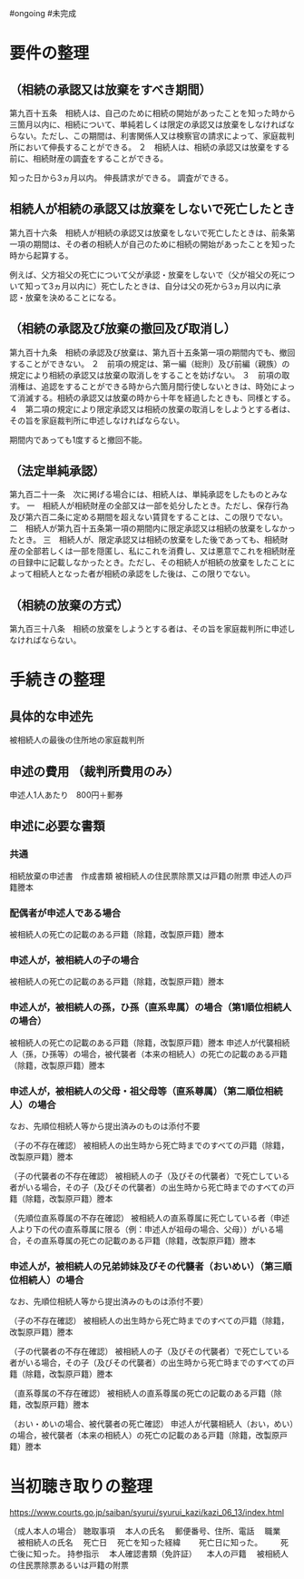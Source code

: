 #ongoing
#未完成
# 要件の整理
## （相続の承認又は放棄をすべき期間）
第九百十五条　相続人は、自己のために相続の開始があったことを知った時から三箇月以内に、相続について、単純若しくは限定の承認又は放棄をしなければならない。ただし、この期間は、利害関係人又は検察官の請求によって、家庭裁判所において伸長することができる。
２　相続人は、相続の承認又は放棄をする前に、相続財産の調査をすることができる。

知った日から3ヵ月以内。
伸長請求ができる。
調査ができる。

## 相続人が相続の承認又は放棄をしないで死亡したとき
第九百十六条　相続人が相続の承認又は放棄をしないで死亡したときは、前条第一項の期間は、その者の相続人が自己のために相続の開始があったことを知った時から起算する。

例えば、父方祖父の死亡について父が承認・放棄をしないで（父が祖父の死について知って3ヵ月以内に）死亡したときは、自分は父の死から3ヵ月以内に承認・放棄を決めることになる。

## （相続の承認及び放棄の撤回及び取消し）
第九百十九条　相続の承認及び放棄は、第九百十五条第一項の期間内でも、撤回することができない。
２　前項の規定は、第一編（総則）及び前編（親族）の規定により相続の承認又は放棄の取消しをすることを妨げない。
３　前項の取消権は、追認をすることができる時から六箇月間行使しないときは、時効によって消滅する。相続の承認又は放棄の時から十年を経過したときも、同様とする。
４　第二項の規定により限定承認又は相続の放棄の取消しをしようとする者は、その旨を家庭裁判所に申述しなければならない。

期間内であっても1度すると撤回不能。

## （法定単純承認）
第九百二十一条　次に掲げる場合には、相続人は、単純承認をしたものとみなす。
一　相続人が相続財産の全部又は一部を処分したとき。ただし、保存行為及び第六百二条に定める期間を超えない賃貸をすることは、この限りでない。
二　相続人が第九百十五条第一項の期間内に限定承認又は相続の放棄をしなかったとき。
三　相続人が、限定承認又は相続の放棄をした後であっても、相続財産の全部若しくは一部を隠匿し、私にこれを消費し、又は悪意でこれを相続財産の目録中に記載しなかったとき。ただし、その相続人が相続の放棄をしたことによって相続人となった者が相続の承認をした後は、この限りでない。

## （相続の放棄の方式）
第九百三十八条　相続の放棄をしようとする者は、その旨を家庭裁判所に申述しなければならない。

# 手続きの整理
## 具体的な申述先
被相続人の最後の住所地の家庭裁判所

## 申述の費用 （裁判所費用のみ）
申述人1人あたり　800円＋郵券

## 申述に必要な書類
### 共通
相続放棄の申述書　作成書類
被相続人の住民票除票又は戸籍の附票
申述人の戸籍謄本

### 配偶者が申述人である場合
被相続人の死亡の記載のある戸籍（除籍，改製原戸籍）謄本

### 申述人が，被相続人の子の場合
被相続人の死亡の記載のある戸籍（除籍，改製原戸籍）謄本

### 申述人が，被相続人の孫，ひ孫（直系卑属）の場合（第1順位相続人の場合）
被相続人の死亡の記載のある戸籍（除籍，改製原戸籍）謄本
申述人が代襲相続人（孫，ひ孫等）の場合，被代襲者（本来の相続人）の死亡の記載のある戸籍（除籍，改製原戸籍）謄本

### 申述人が，被相続人の父母・祖父母等（直系尊属）（第二順位相続人）の場合
なお、先順位相続人等から提出済みのものは添付不要

（子の不存在確認）
被相続人の出生時から死亡時までのすべての戸籍（除籍，改製原戸籍）謄本

（子の代襲者の不存在確認）
被相続人の子（及びその代襲者）で死亡している者がいる場合，その子（及びその代襲者）の出生時から死亡時までのすべての戸籍（除籍，改製原戸籍）謄本

（先順位直系尊属の不存在確認）
被相続人の直系尊属に死亡している者（申述人より下の代の直系尊属に限る（例：申述人が祖母の場合、父母））がいる場合，その直系尊属の死亡の記載のある戸籍（除籍，改製原戸籍）謄本

### 申述人が，被相続人の兄弟姉妹及びその代襲者（おいめい）（第三順位相続人）の場合
なお、先順位相続人等から提出済みのものは添付不要）

（子の不存在確認）
被相続人の出生時から死亡時までのすべての戸籍（除籍，改製原戸籍）謄本

（子の代襲者の不存在確認）
被相続人の子（及びその代襲者）で死亡している者がいる場合，その子（及びその代襲者）の出生時から死亡時までのすべての戸籍（除籍，改製原戸籍）謄本

（直系尊属の不存在確認）
被相続人の直系尊属の死亡の記載のある戸籍（除籍，改製原戸籍）謄本

（おい・めいの場合、被代襲者の死亡確認）
申述人が代襲相続人（おい，めい）の場合，被代襲者（本来の相続人）の死亡の記載のある戸籍（除籍，改製原戸籍）謄本

# 当初聴き取りの整理

https://www.courts.go.jp/saiban/syurui/syurui_kazi/kazi_06_13/index.html

（成人本人の場合）
聴取事項
　本人の氏名
　郵便番号、住所、電話
　職業
　被相続人の氏名
　死亡日
　死亡を知った経緯
　　死亡日に知った。
　　死亡後に知った。
持参指示
　本人確認書類（免許証）
　本人の戸籍
　被相続人の住民票除票あるいは戸籍の附票

